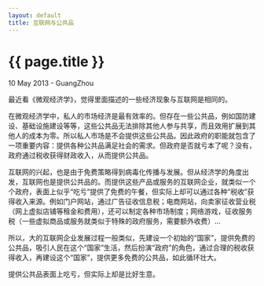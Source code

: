```yaml
---
layout: default
title: 互联网与公共品
---
```


 {{ page.title }}
================
<p class="meta">10 May 2013 - GuangZhou</p>


最近看《微观经济学》，觉得里面描述的一些经济现象与互联网是相同的。  
  
  
在微观经济学中，私人的市场经济是最有效率的。但存在一些公共品，例如国防建设、基础设施建设等等，这些公共品无法排除其他人参与共享，而且效用扩展到其他人的成本为零。所以私人市场是不会提供这些公共品。因此政府的职能就包含了一项重要内容：提供各种公共品满足社会的需求。但政府是否就亏本了呢？没有，政府通过税收获得财政收入，从而提供公共品。
  
  
互联网的兴起，也是由于免费策略得到病毒化传播与发展。但从经济学的角度出发，互联网也是提供公共品的。而提供这些产品或服务的互联网企业，就类似一个个政府，表面上似乎“吃亏”提供了免费的午餐，但实际上却可以通过各种“税收”获得收入来源。例如门户网站，通过广告征收信息税；电商网站，向卖家征收营业税（网上虚拟店铺等租金和费用），还可以制定各种市场制度；网络游戏，征收服务税（一些虚拟商品或服务就类似于特殊的政府服务，需要额外收费）...
  
  
所以，大的互联网企业发展过程一般类似，先建设一个初始的“国家”，提供免费的公共品，吸引人民在这个“国家”生活，然后扮演“政府”的角色，通过合理的税收获得收入，再建设这个“国家”，提供更多免费的公共品，如此循环壮大。
  
  
提供公共品表面上吃亏，但实际上却是比好生意。













